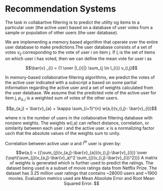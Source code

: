# Recommendation Systems

The task in collabartive filtering is to predict the utility og items to a particular user (the active user) based on a database of user votes from a sample or population of other users (the user database).

We are implementing a memory based algorithm that operate over the entire user database to make predictions.The user database consists of a set of votes $v_{ij}$ corresponding to the vote of user i on item j. If $I_{i}$ is the set of items on which user i has voted, then we can define the mean vote for user i as 
```math
\bar{v} _{i} = {1 \over  |I_{i}|} \sum_{j \in I_{i}} v_{i,j}
```

In memory-based collaborative filtering algorithms, we predict the votes of the active user indicated with a subscript a based on some partial information regarding the active user and a set of weights calculated from the user database. We assume that the predicted vote of the active user for item j, $p_{a,j}$ is a weighted sum of votes of the other users.

```math
p_{a,j} = \bar{v}_{a} + \kappa \sum_{i=1}^{n} w(a,i)(v_{i,j}- \bar{v}_{i})
```

where n is the number of users in the collaborative filtering database with nonzero weights. The weights w(i,a) can reflect distance, correlation, or similarity between each user i and the active user. $\kappa$ is a normalizing factor usch that the absolute values of the weights sum to unity.

Correlation between active user $a$ and $i^{th}$ user is given by:
```math
w(a,i) = {{\sum_{j}(v_{a,j}-\bar{v}_{a})(v_{i,j}-\bar{v}_{i})} \over {\sqrt{\sum_{j}(v_{a,j}-\bar{v}_a)^2 \sum_{j}(v_{i,j}-\bar{v}_{i})^2}}}

A matrix of weights is generated which is further used to predict the ratings. The dataset being used is a subset of movie ratings data from Netflix Prize. The dataset has 3.25 million user ratings that contains ~28000 users and ~1900 movies. Evaluation metrics used are Mean Absolute Error and Root Mean Squared Error.
